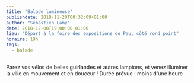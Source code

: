 ```yaml
---
title: "Balade lumineuse"
publishdate: 2018-11-20T00:32:09+01:00
author: "Sébastien Lamy"
date: 2018-12-08T19:00:00+01:00
lieu: "Départ à la foire des expositions de Pau, côté rond point"
horaire: 19h
tags:
  - balade
---
```


Parez vos vélos de belles guirlandes et autres lampions, et venez illuminer la 
ville en mouvement et en douceur ! Durée prévue : moins d'une heure